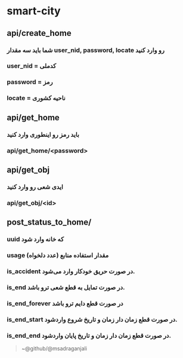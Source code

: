 # smart-city
## api/create_home
### شما باید سه مقدار user_nid, password, locate رو وارد کنید
### user_nid = کدملی
### password = رمز
### locate = ناحیه کشوری

## api/get_home
### باید رمز رو اینطوری وارد کنید
### api/get_home/<password\>

## api/get_obj
### ایدی شعی رو وارد کنید
### api/get_obj/<id\>

## post_status_to_home/
### uuid که خانه وارد شود
### usage مقدار استفاده منابع (عدد دلخواه)
### is_accident در صورت حریق خودکار وارد می‌شود.
### is_end در صورت تمایل به قطع شعی ترو باشد.
### is_end_forever در صورت قطع دایم ترو باشد
### is_end_start در صورت قطع زمان دار زمان و تاریخ شروع واردشود.
### is_end_end در صورت قطع زمان دار زمان و تاریخ پایان واردشود.
> ~@github/@msadraganjali